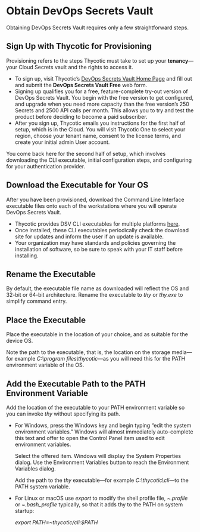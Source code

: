 ﻿[title]: # (Obtain DevOps Secrets Vault)
[tags]: # (DevOps Secrets Vault,DSV,)
[priority]: # (1200)

# Obtain DevOps Secrets Vault

Obtaining DevOps Secrets Vault requires only a few straightforward steps.

## Sign Up with Thycotic for Provisioning

Provisioning refers to the steps Thycotic must take to set up your **tenancy**—your Cloud Secrets vault and the rights to access it.

* To sign up, visit Thycotic’s [DevOps Secrets Vault Home Page](https://thycotic.com/products/devops-secrets-vault-password-management/) and fill out and submit the **DevOps Secrets Vault Free** web form.
* Signing up qualifies you for a free, feature-complete try-out version of DevOps Secrets Vault. You begin with the free version to get configured, and upgrade when you need more capacity than the free version’s 250 Secrets and 2500 API calls per month. This allows you to try and test the product before deciding to become a paid subscriber.
* After you sign up, Thycotic emails you instructions for the first half of setup, which is in the Cloud. You will visit Thycotic One to select your region, choose your tenant name, consent to the license terms, and create your initial admin User account.

You come back here for the second half of setup, which involves downloading the CLI executable, initial configuration steps, and configuring for your authentication provider.

## Download the Executable for Your OS

After you have been provisioned, download the Command Line Interface executable files onto each of the workstations where you will operate DevOps Secrets Vault. 

* Thycotic provides DSV CLI executables for multiple platforms [here](https://dsv.thycotic.com/downloads).
* Once installed, these CLI executables periodically check the download site for updates and inform the user if an update is available.
* Your organization may have standards and policies governing the installation of software, so be sure to speak with your IT staff before installing.

## Rename the Executable

By default, the executable file name as downloaded will reflect the OS and 32-bit or 64-bit architecture. Rename the executable to *thy* or *thy.exe* to simplify command entry.

## Place the Executable

Place the executable in the location of your choice, and as suitable for the device OS.

Note the path to the executable, that is, the location on the storage media—for example *C:\program files\thycotic*—as you will need this for the PATH environment variable of the OS.

## Add the Executable Path to the PATH Environment Variable

Add the location of the executable to your PATH environment variable so you can invoke *thy* without specifying its path.

* For Windows, press the Windows key and begin typing “edit the system environment variables.” Windows will almost immediately auto-complete this text and offer to open the Control Panel item used to edit environment variables.

  Select the offered item. Windows will display the System Properties dialog. Use the Environment Variables button to reach the Environment Variables dialog.

  Add the path to the *thy* executable—for example *C:\thycotic\cli*—to the PATH system variable.

* For Linux or macOS use *export* to modify the shell profile file, *~.profile* or *~.bash_profile* typically, so that it adds thy to the PATH on system startup:

  *export PATH=~thycotic/cli:$PATH*



  
